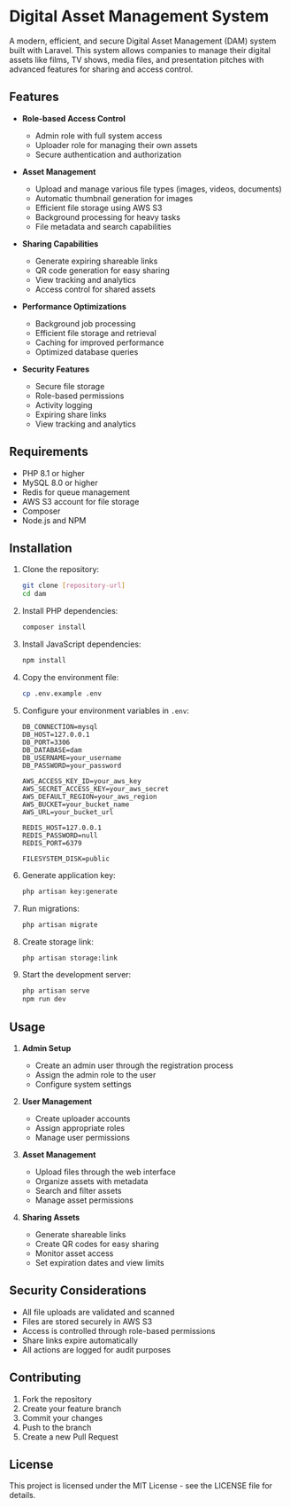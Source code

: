 # Digital Asset Management System

A modern, efficient, and secure Digital Asset Management (DAM) system built with Laravel. This system allows companies to manage their digital assets like films, TV shows, media files, and presentation pitches with advanced features for sharing and access control.

## Features

- **Role-based Access Control**
  - Admin role with full system access
  - Uploader role for managing their own assets
  - Secure authentication and authorization

- **Asset Management**
  - Upload and manage various file types (images, videos, documents)
  - Automatic thumbnail generation for images
  - Efficient file storage using AWS S3
  - Background processing for heavy tasks
  - File metadata and search capabilities

- **Sharing Capabilities**
  - Generate expiring shareable links
  - QR code generation for easy sharing
  - View tracking and analytics
  - Access control for shared assets

- **Performance Optimizations**
  - Background job processing
  - Efficient file storage and retrieval
  - Caching for improved performance
  - Optimized database queries

- **Security Features**
  - Secure file storage
  - Role-based permissions
  - Activity logging
  - Expiring share links
  - View tracking and analytics

## Requirements

- PHP 8.1 or higher
- MySQL 8.0 or higher
- Redis for queue management
- AWS S3 account for file storage
- Composer
- Node.js and NPM

## Installation

1. Clone the repository:
   ```bash
   git clone [repository-url]
   cd dam
   ```

2. Install PHP dependencies:
   ```bash
   composer install
   ```

3. Install JavaScript dependencies:
   ```bash
   npm install
   ```

4. Copy the environment file:
   ```bash
   cp .env.example .env
   ```

5. Configure your environment variables in `.env`:
   ```
   DB_CONNECTION=mysql
   DB_HOST=127.0.0.1
   DB_PORT=3306
   DB_DATABASE=dam
   DB_USERNAME=your_username
   DB_PASSWORD=your_password

   AWS_ACCESS_KEY_ID=your_aws_key
   AWS_SECRET_ACCESS_KEY=your_aws_secret
   AWS_DEFAULT_REGION=your_aws_region
   AWS_BUCKET=your_bucket_name
   AWS_URL=your_bucket_url

   REDIS_HOST=127.0.0.1
   REDIS_PASSWORD=null
   REDIS_PORT=6379

   FILESYSTEM_DISK=public
   ```

6. Generate application key:
   ```bash
   php artisan key:generate
   ```

7. Run migrations:
   ```bash
   php artisan migrate
   ```

8. Create storage link:
   ```bash
   php artisan storage:link
   ```

9. Start the development server:
   ```bash
   php artisan serve
   npm run dev
   ```

## Usage

1. **Admin Setup**
   - Create an admin user through the registration process
   - Assign the admin role to the user
   - Configure system settings

2. **User Management**
   - Create uploader accounts
   - Assign appropriate roles
   - Manage user permissions

3. **Asset Management**
   - Upload files through the web interface
   - Organize assets with metadata
   - Search and filter assets
   - Manage asset permissions

4. **Sharing Assets**
   - Generate shareable links
   - Create QR codes for easy sharing
   - Monitor asset access
   - Set expiration dates and view limits

## Security Considerations

- All file uploads are validated and scanned
- Files are stored securely in AWS S3
- Access is controlled through role-based permissions
- Share links expire automatically
- All actions are logged for audit purposes

## Contributing

1. Fork the repository
2. Create your feature branch
3. Commit your changes
4. Push to the branch
5. Create a new Pull Request

## License

This project is licensed under the MIT License - see the LICENSE file for details.
